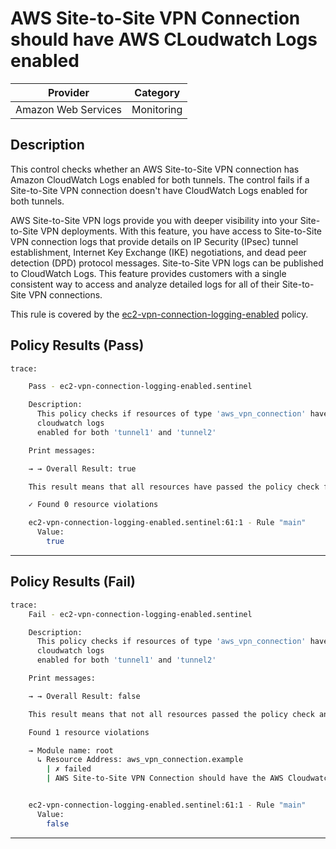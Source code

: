 # AWS Site-to-Site VPN Connection should have AWS CLoudwatch Logs enabled

| Provider            | Category   |
|---------------------|------------|
| Amazon Web Services | Monitoring |

## Description

This control checks whether an AWS Site-to-Site VPN connection has Amazon CloudWatch Logs enabled for both tunnels. The control fails if a Site-to-Site VPN connection doesn't have CloudWatch Logs enabled for both tunnels.

AWS Site-to-Site VPN logs provide you with deeper visibility into your Site-to-Site VPN deployments. With this feature, you have access to Site-to-Site VPN connection logs that provide details on IP Security (IPsec) tunnel establishment, Internet Key Exchange (IKE) negotiations, and dead peer detection (DPD) protocol messages. Site-to-Site VPN logs can be published to CloudWatch Logs. This feature provides customers with a single consistent way to access and analyze detailed logs for all of their Site-to-Site VPN connections.

This rule is covered by the [ec2-vpn-connection-logging-enabled](../../policies/ec2-vpn-connection-logging-enabled.sentinel) policy.

## Policy Results (Pass)
```bash
trace:

    Pass - ec2-vpn-connection-logging-enabled.sentinel

    Description:
      This policy checks if resources of type 'aws_vpn_connection' have the
      cloudwatch logs
      enabled for both 'tunnel1' and 'tunnel2'

    Print messages:

    → → Overall Result: true

    This result means that all resources have passed the policy check for the policy ec2-vpn-connection-logging-enabled.

    ✓ Found 0 resource violations

    ec2-vpn-connection-logging-enabled.sentinel:61:1 - Rule "main"
      Value:
        true

```

---

## Policy Results (Fail)
```bash
trace:
    Fail - ec2-vpn-connection-logging-enabled.sentinel

    Description:
      This policy checks if resources of type 'aws_vpn_connection' have the
      cloudwatch logs
      enabled for both 'tunnel1' and 'tunnel2'

    Print messages:

    → → Overall Result: false

    This result means that not all resources passed the policy check and the protected behavior is not allowed for the policy ec2-vpn-connection-logging-enabled.

    Found 1 resource violations

    → Module name: root
      ↳ Resource Address: aws_vpn_connection.example
        | ✗ failed
        | AWS Site-to-Site VPN Connection should have the AWS Cloudwatch logs enabled for both ends. Refer to https://docs.aws.amazon.com/securityhub/latest/userguide/ec2-controls.html#ec2-171 for more details.


    ec2-vpn-connection-logging-enabled.sentinel:61:1 - Rule "main"
      Value:
        false

```
---